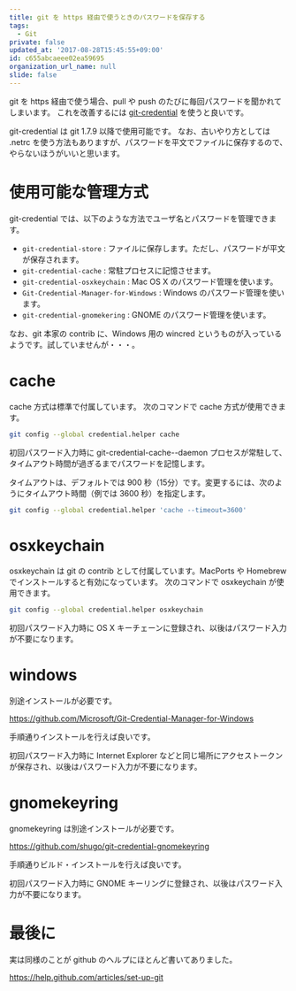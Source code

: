 ```yaml
---
title: git を https 経由で使うときのパスワードを保存する
tags:
  - Git
private: false
updated_at: '2017-08-28T15:45:55+09:00'
id: c655abcaeee02ea59695
organization_url_name: null
slide: false
---
```

git を https 経由で使う場合、pull や push のたびに毎回パスワードを聞かれてしまいます。
これを改善するには [git-credential](http://git-scm.com/docs/gitcredentials) を使うと良いです。

git-credential は git 1.7.9 以降で使用可能です。
なお、古いやり方としては .netrc を使う方法もありますが、パスワードを平文でファイルに保存するので、やらないほうがいいと思います。

# 使用可能な管理方式

git-credential では、以下のような方法でユーザ名とパスワードを管理できます。

* `git-credential-store` : ファイルに保存します。ただし、パスワードが平文が保存されます。
* `git-credential-cache` : 常駐プロセスに記憶させます。
* `git-credential-osxkeychain` : Mac OS X のパスワード管理を使います。
* `Git-Credential-Manager-for-Windows` : Windows のパスワード管理を使います。
* `git-credential-gnomekering` : GNOME のパスワード管理を使います。

なお、git 本家の contrib に、Windows 用の wincred というものが入っているようです。試していませんが・・・。

# cache

cache 方式は標準で付属しています。
次のコマンドで cache 方式が使用できます。

```sh
git config --global credential.helper cache
```

初回パスワード入力時に git-credential-cache--daemon プロセスが常駐して、タイムアウト時間が過ぎるまでパスワードを記憶します。

タイムアウトは、デフォルトでは 900 秒（15分）です。変更するには、次のようにタイムアウト時間（例では 3600 秒）を指定します。

```sh
git config --global credential.helper 'cache --timeout=3600'
```

# osxkeychain

osxkeychain は git の contrib として付属しています。MacPorts や Homebrew でインストールすると有効になっています。
次のコマンドで osxkeychain が使用できます。

```sh
git config --global credential.helper osxkeychain
```

初回パスワード入力時に OS X キーチェーンに登録され、以後はパスワード入力が不要になります。

# windows

別途インストールが必要です。

https://github.com/Microsoft/Git-Credential-Manager-for-Windows

手順通りインストールを行えば良いです。

初回パスワード入力時に Internet Explorer などと同じ場所にアクセストークンが保存され、以後はパスワード入力が不要になります。

# gnomekeyring

gnomekeyring は別途インストールが必要です。

https://github.com/shugo/git-credential-gnomekeyring

手順通りビルド・インストールを行えば良いです。

初回パスワード入力時に GNOME キーリングに登録され、以後はパスワード入力が不要になります。

# 最後に

実は同様のことが github のヘルプにほとんど書いてありました。

https://help.github.com/articles/set-up-git

 
